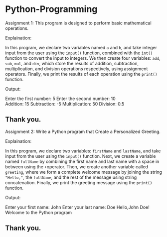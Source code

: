 # Python-Programming

Assignment 1: This program is designed to perform basic mathematical operations.

Explaination:

In this program, we declare two variables named `a` and `b`, and take integer input from the user using the `input()` function, combined with the `int()` function to convert the input to integers.
We then create four variables: `add`, `sub`, `mul`, and `div`, which store the results of addition, subtraction, multiplication, and division operations respectively, using assignment operators.
Finally, we print the results of each operation using the `print()` function.

Output:

Enter the first number: 5
Enter the second number: 10              
Addition: 15
Subtraction: -5
Multiplication: 50
Division: 0.5

Thank you.
---------------------------------------------------------------------------------------------------------------------------------------------------------------------------------------------------------------------
Assignment 2: Write a Python program that Create a Personalized Greeting.

Explaination: 

In this program, we declare two variables: `firstName` and `lastName`, and take input from the user using the `input()` function.
Next, we create a variable named `fullName` by combining the first name and last name with a space in between using the `+`operator.
Then, we create another variable called `greeting`, where we form a complete welcome message by joining the string `"Hello,"`, the `fullName`, and the rest of the message using string concatenation.
Finally, we print the greeting message using the `print()` function.

Output: 

Enter your first name: John
Enter your last name: Doe
Hello,John Doe! Welcome to the Python program

Thank you.
---------------------------------------------------------------------------------------------------------------------------------------------------------------------------------------------------------------------
